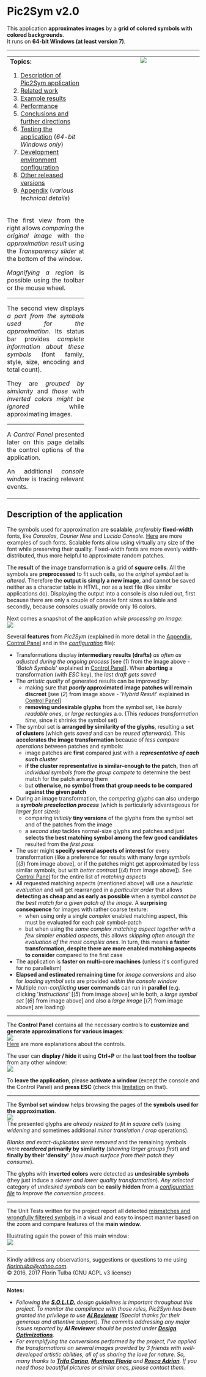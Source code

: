 # Pic2Sym v2.0

This application **approximates images** by a **grid of colored symbols with colored backgrounds**.<br>
It runs on **64\-bit Windows \(at least version 7\)**. 
<hr>
<table style="width:100%; margin-left:0; margin-right:0" border="0" cellpadding="0" cellspacing="0">
  <tr valign="top" style="vertical-align:top">
    <td width="40%">
		<strong>Topics:</strong>
		<ol>
			<li><a href="#Description">Description of Pic2Sym application</a></li>
			<li><a href="doc/pages/relatedWork/relatedWork.md">Related work</a></li>
			<li><a href="doc/pages/results/results.md">Example results</a></li>
			<li><a href="doc/pages/performance/performance.md">Performance</a></li>
			<li><a href="doc/pages/conclusions/conclusions.md">Conclusions and further directions</a></li>
			<li><a href="doc/pages/testBinary/testBinary.md">Testing the application</a> (<i>64-bit Windows only</i>)</li>
			<li><a href="doc/pages/dev/dev.md">Development environment configuration</a></li>
			<li><a href="../version_1.0/doc/releases.md">Other released versions</a></li>
			<li><a href="doc/pages/appendix/appendix.md">Appendix</a> (<i>various technical details</i>)</li>
		</ol>
    </td> 
    <td rowspan="2" align="center" style="padding-top:0; padding-bottom:0; padding-right:0">
    	<img src="doc/pages/Overview.jpg"></img>
    </td> 
  </tr>
  <tr>
    <td align="justify" style="text-align:justify; padding-left:0; padding-right:0">
    	<p>
		The first view from the right allows <i>comparing</i> the <i>original image</i> with the <i>approximation result</i> using the <i>Transparency slider</i> at the bottom of the window. 
    	<p>
		<i>Magnifying a region</i> is possible using the toolbar or the mouse wheel.
    	<hr>
    	The second view displays <i>a part from the symbols used for the approximation</i>. Its status bar provides <i>complete information about these symbols</i> (font family, style, size, encoding and total count).
    	<p>
    	They are <i>grouped by similarity</i> and <i>those with inverted colors might be ignored</i> while approximating images.
    	<hr>
    	A <i>Control Panel</i> presented later on this page details the control options of the application.
    	<p>
    	An additional <i>console window</i> is tracing relevant events.
    </td>
  </tr>
</table>

<a name="Description"></a>

## Description of the application ##

The symbols used for approximation are **scalable**, *preferably* **fixed\-width** fonts, like *Consolas*, *Courier New* and *Lucida Console*. [Here](https://en.wikipedia.org/wiki/Samples_of_monospaced_typefaces) are more examples of such fonts. Scalable fonts allow using virtually any size of the font while preserving their quality. Fixed\-width fonts are more evenly width\-distributed, thus more helpful to approximate random patches.

The **result** of the image transformation is a grid of __*square* cells__. All the symbols are **preprocessed** to fit such cells, so the *original symbol set* is *altered*. Therefore the **output is simply a new image**, and cannot be saved neither as a character table in HTML, nor as a text file (like similar applications do). Displaying the output into a console is also ruled out, first because there are only a couple of console font sizes available and secondly, because consoles usually provide only 16 colors.

Next comes a snapshot of the application *while processing an image*:<br>
![](doc/pages/DuringTransformation.jpg)<br>

Several **features** from *Pic2Sym* (explained in more detail in the [Appendix][Appendix], [Control Panel][CtrlPanel] and in the [*configuration*](res/varConfig.txt) file):

- Transformations display **intermediary results (drafts)** *as often as adjusted during the ongoing process* \[see (*1*) from the image above \- &#39;*Batch Symbols*&#39; explained in [Control Panel][CtrlPanel]\]. When **aborting** a transformation (with *ESC* key), the *last draft gets saved*
- The *artistic quality* of generated results can be improved by:
	- making sure that **_poorly_ approximated image patches will remain discreet** \[see (*2*) from image above - &#39;*Hybrid Result*&#39; explained in [Control Panel][CtrlPanel]\]
	- **removing undesirable glyphs** from the symbol set, like *barely readable ones*, or *large rectangles* a.o. (This *reduces transformation time*, since it shrinks the symbol set)
- The symbol set is **arranged by similarity of the glyphs**, resulting a **set of clusters** (which gets *saved* and can be *reused afterwards*). This **accelerates the image transformation** because of *less compare operations* between patches and symbols:
	- image patches are **first** compared just with a ***representative of each such cluster***
	- **if the cluster representative is similar-enough to the patch**, then *all individual symbols from the group compete* to determine the best match for the patch among them
	- but **otherwise, no symbol from that group needs to be compared against the given patch**
- During an image transformation, the *competing glyphs* can also undergo a ***symbols preselection process*** (which is particularly advantageous for *larger font sizes*):
	- comparing *initially* **tiny versions** of the glyphs from the symbol set and of the patches from the image
	- a *second step* tackles normal-size glyphs and patches and just **selects the best matching symbol among the few good candidates** resulted from the *first pass*
- The user might **specify several aspects of interest** for every transformation (like a preference for results with many *large symbols* \[(*3*) from image above\], or if the patches might get approximated by less similar symbols, but with *better contrast* \[(*4*) from image above\]). See [Control Panel][CtrlPanel] for the entire list of *matching aspects*
- All requested matching aspects (mentioned above) will use a *heuristic evaluation* and will get rearranged in a *particular order* that allows **detecting as cheap and as early as possible** when a symbol *cannot be the best match for a given patch of the image*. A **surprising consequence** for images with rather coarse texture:
	- when using only a single *complex* enabled matching aspect, this must be evaluated for each pair symbol\-patch
	- but when using the *same complex matching aspect* *together with a few simpler enabled aspects*, this allows *skipping often enough the evaluation of the most complex ones*. In turn, this means **a faster transformation, despite there are more enabled matching aspects to consider** compared to the first case
- The application is **faster on multi-core machines** (unless it&#39;s configured for no parallelism)
- **Elapsed and estimated remaining time** for *image conversions* and also for *loading symbol sets* are provided *within the console window*
- Multiple *non\-conflicting* **user commands** can run in **parallel** (e.g. clicking &#39;*Instructions*&#39; \[(*5*) from image above\] while both, a *large symbol set* \[(*6*) from image above\] and also a *large image* \[(*7*) from image above\] are loading)

- - -

The **Control Panel** contains all the necessary controls to **customize and generate approximations for various images**:<br>
![](doc/pages/CtrlPanelAndInstructions.jpg)<br>
[Here][CtrlPanel] are more explanations about the controls.

The user can **display / hide** it using **Ctrl\+P** or the **last tool from the toolbar** from any other window:<br>
![](doc/pages/CtrlPanelWithinToolbar.jpg)<br>

To **leave the application**, please **activate a window** (except the console and the Control Panel) and **press ESC** \(check this [limitation][CloseWinIssue] on that\).

- - -

The **Symbol set window** helps browsing the pages of the **symbols used for the approximation**.<br>
![](doc/pages/CmapViewer.jpg)<br>
The presented glyphs are *already resized to fit in square cells* (using *widening* and sometimes additional *minor translation / crop* operations).

*Blanks and exact\-duplicates were removed* and the remaining symbols were ***reordered*** **primarily by similarity** (*showing larger groups first*) and **finally by their &#39;density&#39;** (*how much surface from their patch they consume*).

The glyphs with **inverted colors** were detected as **undesirable symbols** (they just induce a *slower and lower quality transformation*). *Any selected* category of *undesired symbols* can be **easily hidden** from a [*configuration file*](res/varConfig.txt) to *improve the conversion process*.

- - -

The Unit Tests written for the project report all detected [mismatches and wrongfully filtered symbols](doc/pages/UnitTesting/UnitTesting.md) in a visual and easy to inspect manner based on the zoom and compare features of the **main window**.

Illustrating again the power of this main window:<br>
![](doc/pages/MainAfterTransform.jpg)

* * *

Kindly address any observations, suggestions or questions to me using *florintulba@yahoo.com*.<br>&copy; 2016, 2017 Florin Tulba (GNU AGPL v3 license)

* * *

**Notes:**

- _Following the [**S.O.L.I.D.**](https://en.wikipedia.org/wiki/SOLID_(object-oriented_design)) design guidelines is important throughout this project. To monitor the compliance with those rules, Pic2Sym has been granted the privilege to use [**AI Reviewer**](http://www.aireviewer.com) (Special thanks for their generous and attentive support). The commits addressing any major issues reported by **AI Reviewer** should be posted under [**Design Optimizations**](https://github.com/FlorinTulba/Pic2Sym/issues/7)._
- *For exemplifying the conversions performed by the project, I&#39;ve applied the transformations on several images provided by 3 friends with well\-developed artistic abilities, all of us sharing the love for nature. So, many thanks to [**Trifa Carina**](https://www.facebook.com/trifa.carina), [**Muntean Flavia**](https://www.facebook.com/darkfavy) and [**Rosca Adrian**](https://www.facebook.com/rosca.adrian.9). If you need those beautiful pictures or similar ones, please contact them.*


[CtrlPanel]:doc/pages/CtrlPanel/CtrlPanel.md
[Appendix]:doc/pages/appendix/appendix.md
[CloseWinIssue]:https://github.com/FlorinTulba/Pic2Sym/issues/1
